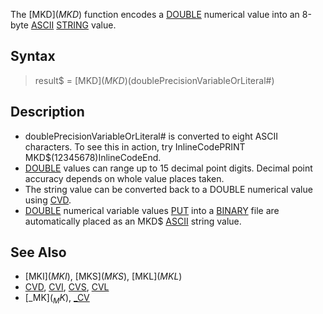 The [MKD$](MKD$) function encodes a [DOUBLE](DOUBLE) numerical value into an 8-byte [ASCII](ASCII) [STRING](STRING) value.


## Syntax

>  result$ = [MKD$](MKD$)(doublePrecisionVariableOrLiteral#)


## Description

* doublePrecisionVariableOrLiteral# is converted to eight ASCII characters. To see this in action, try InlineCodePRINT MKD$(12345678)InlineCodeEnd.
* [DOUBLE](DOUBLE) values can range up to 15 decimal point digits. Decimal point accuracy depends on whole value places taken.
* The string value can be converted back to a DOUBLE numerical value using [CVD](CVD).
* [DOUBLE](DOUBLE) numerical variable values [PUT](PUT) into a [BINARY](BINARY) file are automatically placed as an MKD$ [ASCII](ASCII) string value.


## See Also

* [MKI$](MKI$), [MKS$](MKS$), [MKL$](MKL$)
* [CVD](CVD), [CVI](CVI), [CVS](CVS), [CVL](CVL)
* [_MK$](_MK$), [_CV](_CV)



